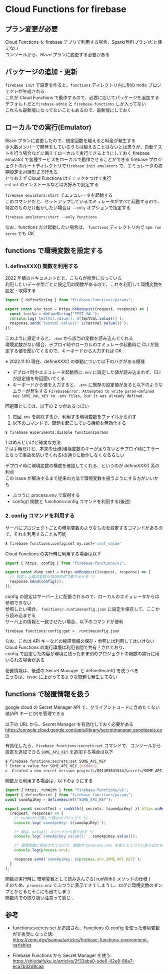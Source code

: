 # Cloud Functions for firebase

## プラン変更が必要

Cloud Functions を firebase アプリで利用する場合、Spark(無料プラン)だと使えない  
コンソールから、Blaze プランに変更する必要がある

## パッケージの追加・更新

`firebase init` で設定を作ると、`functions` ディレクトリ内に別の node プロジェクトが生成される  
これが Cloud Functions で動作するので、必要に応じてパッケージを追加する  
デフォルトだと`firebase-admin` と `firebase-functions` しか入ってない  
これらも最新版になってないこともあるので、最新版にしておく

## ローカルでの実行(Emulator)

Blaze プランに変更したので、規定回数を越えると料金が発生する  
少人数メンバーで開発をしているうちは越えることはないとは思うが、自動テストを行う場合などに備えてローカルで実行できるようにしておく
firebase emulator で各種サービスをローカルで動作させることができる
firebase プロジェクトのルートディレクトリで`firebase init emulators` で、エミュレータの初期設定を対話形式で行える  
とりあえず Cloud Functions はチェックをつけて実行  
`eslint` のインストールなどはお好みで設定する

`firebase emulators:start` でエミュレータを起動する  
このコマンドだと、セットアップしているエミュレータがすべて起動するので、特定のものだけ動かしたい場合は `--only` オプションで指定する

```
firebase emulators:start --only functions
```

なお、functions だけ起動したい場合は、 `functions` ディレクトリ内で `npm run serve` でも OK

## functions で環境変数を設定する

### 1. defineXXX() 関数を利用する

2022 年版のドキュメントだと、こちらが推奨になっている  
利用したいデータ型ごとに設定用の関数があるので、これを利用して環境変数を設定・取得する

```ts
import { defineString } from "firebase-functions/params";

export const env_test = https.onRequest((request, response) => {
  const testVa = defineString("TEST_VAL");
  console.log(`testVal.value(): ${testVal.value()}`);
  response.send(`testVal.value(): ${testVal.value()}`);
});
```

このように設定すると、`.env` から該当の変数を読み込んでくれる  
環境変数がない場合、デプロイ時やローカルのエミュレータ起動時に CLI が設定する値を聞いてくるので、キーボードから入力すれば OK

※ 2022.11.10 現在、defineXXX() の挙動について以下のバグがある模様

- デプロイ時やエミュレータ起動時に`.env` に設定した値が読み込まれず、CLI が設定値を毎回聞いてくる
- キーボードから値を入力すると、`.env` に既存の設定値があると以下のようなエラーが発生する
  `FirebaseError: Attempted to write param-defined key SOME_VAL_KEY to .env files, but it was already defined.`

回避策としては、以下の 2 つがあるっぽい

1. 毎回`.env` を削除するか、利用する環境変数をファイルから消す
2. 以下のコマンドで、問題を起こしている機能を無効化する

```bash
$ firebase experiments:disable functionsparams
```

1 はめんどいけど確実な方法  
2 は手軽だけど、本来の仕様(環境変数のキーが足りないとデプロイ時にエラーとなって事故を防いでくれる)の通りに動作しなくなるらしい

デプロイ時に環境変数の構成を確認してくれる、というのが defineXXX() 系の利点  
この issue が解決するまで従来の方法で環境変数を扱うようにする方がいいかも

- ふつうに process.env で取得する
- config() 関数と functions:config コマンドを利用する(後述)

### 2. config コマンドを利用する

サーバにプロジェクトごとの環境変数のようなものを設定するコマンドがあるので、それを利用することも可能

```bash
$ firebase functions:config:set my.conf='conf_value'
```

Cloud Functions の実行時に利用する場合は以下

```ts
import { https, config } from "firebase-functions/v1";

export const dunp_conf = https.onRequest((request, response) => {
  /* 設定した環境変数がJSON形式で取り出せる */
  response.send(config());
});
```

config の設定はサーバー上に配置されるので、ローカルのエミュレータからは参照できない  
参照したい場合、 `functions/.runtimeconfig.json` に設定を保存して、ここから読み込ませる  
サーバ上の情報と一致させたい場合、以下のコマンドが便利

```
firebase functions:config:get > .runtimeconfig.json
```

なお、これは API キーなどの秘匿情報の保存・参照には利用してはいけない  
Cloud Functions の実行環境は利用者間で共有？されており、  
config で設定した内容が環境に残ったまま別のプロジェクトの関数の実行に用いられる場合がある

秘匿情報は、後述の Secret Manager と defineSecret() を使うべき  
こっちは、issue に上がってるような問題も発生してない

## functions で秘匿情報を扱う

google cloud の Secret Manager API で、クライアントコードに含めたくない値(API キーとか)を管理できる

以下の URL から、Secret Manager を有効化しておく必要がある  
https://console.cloud.google.com/apis/library/secretmanager.googleapis.com

有効化したら、`firebase functions:secrets:set` コマンドで、コンソールから設定を追加できる
`SOME_API_KEY` を追加する場合は以下

```bash
$ firebase functions:secrets:set SOME_API_KEY
? Enter a value for SOME_API_KEY [hidden]
✔  Created a new secret version projects/801403641544/secrets/SOME_API_KEY/versions/1
```

関数から利用する場合は、以下のようにする

```ts
import { https, runWith } from "firebase-functions/v1";
import { defineSecret } from "firebase-functions/params";
const someApiKey = defineSecret("SOME_API_KEY");

export const secretTest = runWith({ secrets: [someApiKey] }).https.onRequest(
  (request, response) => {
    /* runWithで渡した値はオブジェクト */
    console.log(`someApiKey: ${someApiKey}`);

    /* 値は、value() メソッドから取り出す */
    console.log(`someApiKey.value():`, someApiKey.value());

    /* 環境変数に保存されてるので、関数内でprocess.env を使うとふつうに取り出せちゃう */
    console.log(process.env);

    response.send(`someApiKey: ${process.env.SOME_API_KEY}`);
  }
);
```

関数の実行時に 環境変数として読み込んでる( runWith() メソッドの仕様 )  
そのため、`process.env` でふつうに表示できてしまうし、ログに環境変数のダンプとかとるとそこにも出てしまう  
関数内での取り扱い注意って感じ...

## 参考

- functions:secrets:set が追加され、Functions の config を使った環境変数が非推奨になった話:  
  https://zenn.dev/isamua/articles/firebase-functions-environment-variables

- Firebase Functions から Secret Manager を使う:  
  https://shiodaifuku.io/articles/2f33aba0-ede6-42e8-88a7-eca7b32d9caa
